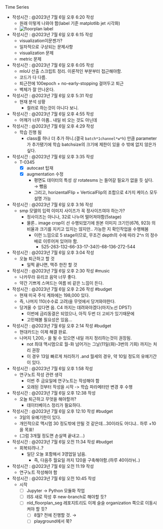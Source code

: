 Time Series
- 작성시간 : @2023년 7월 6일 오후 6:20 작성
	- 원래 이렇게 나와야 함(label 기준 matplotlib jet 시각화)
	- ![floorplan label](tips-floorplan-analysis-image-3.png)
- 작성시간 : @2023년 7월 6일 오후 6:15 작성
	- visualization이문젠가?
	- 일차적으로 구상되는 문제사항
	- visualization 문제
	- metric 문제
- 작성시간 : @2023년 7월 6일 오후 6:05 작성
	- mIoU 산출 스크립트 정리. 이론적인 부분부터 접근해야함.
	- 코드가 다 다름.
	- 퇴근전에 100epoch + no-early-stopping 걸어두고 퇴근
	- 벽체가 잘 안나온다.
- 작성시간 : @2023년 7월 6일 오후 5:31 작성
	- 현재 분석 상황
		- 컬러로 하는것이 아니다 보니.
- 작성시간 : @2023년 7월 6일 오후 4:55 작성
	- 어깨가 너무 아픔.. 내일 비 오는 것도 아닌데
- 작성시간 : @2023년 7월 6일 오후 4:29 작성
	- 학습 진행 됨
		- class를 하나 더 추가 하니.(결국 `batch*1channel*w*h`) 만큼 parameter가 추가됐기에 학습 batchsize의 크기에 제한이 있을 수 밖에 없지 않은가 싶다.
- 작성시간 : @2023년 7월 6일 오후 3:35 작성
	- T-0345
		- [x] autocast 탑재
		- [x] augmentation 수정
		    - 평면도 데이터의 특성 상 rotatesms 는 들어갈 필요가 없을 듯 싶다. → 뺐음
		    - 그리고, horizentalFlip + VerticalFlip의 조합으로 4가지 케이스 모두 설명 가능
- 작성시간 : @2023년 7월 6일 오후 3:16 작성
	- smp 모델의 입력 이미지 사이즈가 꼭 정사이즈여야 하는가?
		- 정사이즈는 아니나, 32로 나누어 떨어져야함(5stage)
		- 물론.. image crop이 선 수행되었기에 원본 이미지 크기인(676, 923) 의 비율과 크기를 지키고 있지는 않지만.. 가능한 지 확인작업을 수행해봄
			- 이런 느낌으로 5 stage이므로, 무조건 depth의 수에 따라 2^n 의 정수배로 이루어져 있어야 함.
				- 525-263-132-66-33-17-34(!)-68-136-272-544
- 작성시간 : @2023년 7월 6일 오후 3:04 작성
	- 오늘 퇴근하고 할 것
		- 일찍 끝나면, 맥주 한잔 할 것
- 작성시간 : @2023년 7월 6일 오후 2:30 작성 #music
	- 나카무라 유리코 음악 너무 좋다.
	- 약간 기쁘게 스며드는 여름 비 같은 느낌이 든다.
- 작성시간 : @2023년 7월 6일 오후 2:26 작성 #budget
	- 현재 미국 주식 계좌에는 198,000 있다. 
	- 즉, 나머지 110(수수료 고려)을 무엇에서 당겨와야한다. 
	- 당겨올 수 있다면 음. C4 까지는 데려와야겠다(마지노선 DPST) 
		- 이번에 금리동결은 되었으나, 아직 두번 더 고비가 있기때문에
		- 고민해볼 필요성은 있음...
- 작성시간 : @2023년 7월 6일 오후 2:14 작성 #budget
	- 현대카드는 이제 해결 완료.
	- 나머지 1,200,- 을 될 수 있으면 내일 까지 정리하는것이 권장됨.
		- not 최대 맥시멈으로 월-화 넘어가는 그날(11일(화)-3번의 기회) 까지는 처리 권장
		- 이 경우 13일 빠르게 처리하기 .and 월세의 경우, 약 10일 정도의 유예기간이 있다.
- 작성시간 : @2023년 7월 6일 오후 1:58 작성
	- 연구노트 작성 관련 생각
		- 이번 주 금요일에 연구노트는 작성해야 함
		- 오래된 것부터 작성을 시작 -> 학습 파라메터만 변경 후 수행
- 작성시간 : @2023년 7월 6일 오후 12:38 작성
	- 오늘 퇴근하고 무엇을 해야할까?
		- 데이터베이스 정리가 필요하다. 
- 작성시간 : @2023년 7월 6일 오후 12:10 작성 #budget 
	- 3일의 유예기한이 있다.
	- 개인적으로 맥시멈 30 정도밖에 안될 것 같은데…30이라도 어디냐.. 하루 +10을 목표!
	- (그럼 3개월 정도면 손실액 끝내고...)
- 작성시간 : @2023년 7월 6일 오전 11:34 작성 #budget 
	- 회복되려나..?
		- 일단 오늘 포함해서 3영업일 남음.
			- 즉, 다음주 월요일 까지 120을 구축해야함.(하루 40이라뉘..)
- 작성시간 : @2023년 7월 6일 오전 11:19 작성
	- 연구노트 작성해야 함
- 작성시간 : @2023년 7월 6일 오전 10:45 작성
	- 시작
		- [ ] Jupyter → Python 모듈화 작업
	    - [ ] ISS 새로 작성 후 new-branch로 해야할 듯?
	    - [ ] nld_floorplan_seg 레포지트리도 이제 슬슬 organization 쪽으로 이동시켜야 할 듯?
	        - [ ] 8월? 전에 진행할 것. →
	        - [ ] playground에서 쭉?